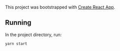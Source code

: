 This project was bootstrapped with [Create React App](https://github.com/facebook/create-react-app).

## Running

In the project directory, run:

`yarn start`
